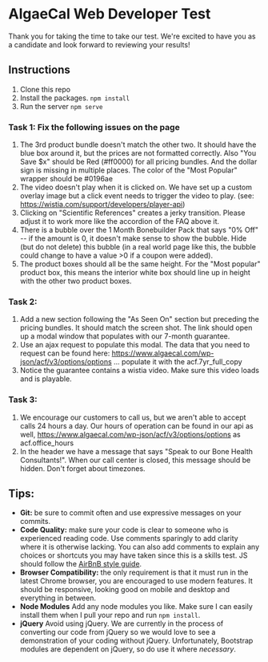 # AlgaeCal Web Developer Test

Thank you for taking the time to take our test. We're excited to have you as a 
candidate and look forward to reviewing your results!


## Instructions
1. Clone this repo
2. Install the packages. ```npm install```
3. Run the server ```npm serve```

### Task 1: Fix the following issues on the page
1. The 3rd product bundle doesn't match the other two. It should have the blue box around it, but
the prices are not formatted correctly. Also "You Save $x" should be Red (#ff0000) for all
pricing bundles. And the dollar sign is missing in multiple places. The color of the \"Most Popular\"
wrapper should be #0196ae
2.  The video doesn\'t play when it is clicked on. We have set up a custom overlay image but a click
event needs to trigger the video to play. (see: https://wistia.com/support/developers/player-api)
3. Clicking on "Scientific References" creates a jerky transition. Please adjust it to work more like
the accordion of the FAQ above it.
5. There is a bubble over the 1 Month Bonebuilder Pack that says "0% Off" -- if the amount is 0, it doesn\'t
make sense to show the bubble. Hide (but do not delete) this bubble (in a real world page like this, the bubble 
could change to have a value >0 if a coupon were added).
6. The product boxes should all be the same height. For the "Most popular" product box, this means the interior
white box should line up in height with the other two product boxes.

### Task 2: 
1. Add a new section following the "As Seen On" section but preceding the pricing bundles. It should 
match the screen shot. The link should open up a modal window that populates with our 7-month guarantee.
2. Use an ajax request to populate this modal. The data that you need to request can be found here:
https://www.algaecal.com/wp-json/acf/v3/options/options ... populate it with the acf.7yr_full_copy 
3. Notice the guarantee contains a wistia video. Make sure this video loads and is playable.

### Task 3:
1. We encourage our customers to call us, but we aren't able to accept calls 24 hours a day. Our hours of operation
can be found in our api as well, https://www.algaecal.com/wp-json/acf/v3/options/options as acf.office_hours
2. In the header we have a message that says "Speak to our Bone Health Consultants!". When our call center
is closed, this message should be hidden. Don't forget about timezones.

## Tips:

* **Git:** be sure to commit often and use expressive messages on your commits.
* **Code Quality:** make sure your code is clear to someone who is experienced reading code. 
Use comments sparingly to add clarity where it is otherwise lacking. You can also add comments
to explain any choices or shortcuts you may have taken since this is a skills test. JS should
follow the [AirBnB style guide](https://github.com/airbnb/javascript).
* **Browser Compatibility:** the only requirement is that it must run in the latest Chrome browser, you are
encouraged to use modern features. It should be responsive, looking good on mobile and desktop and
everything in between.
* **Node Modules** Add any node modules you like. Make sure I can easily install them when I pull your
repo and run ```npm install```.
* **jQuery** Avoid using jQuery. We are currently in the process of converting our code from jQuery so we
would love to see a demonstration of your coding without jQuery. Unfortunately, Bootstrap modules are dependent
on jQuery, so do use it where *necessary*.